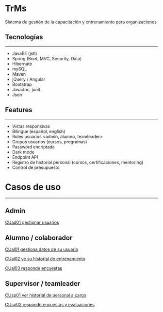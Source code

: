 # TrMs
Sistema de gestión de la capacitación y entrenamiento para organizaciones

## Tecnologías

---

- JavaEE (jstl)
- Spring (Boot, MVC, Security, Data)
- Hibernate
- mySQL
- Maven
- jQuery / Angular
- Bootstrap
- Javadoc, junit
- Json

## Features

---

- Vistas responsivas
- Bilingue (español, english)
- Roles usuarios <admin, alumno, teamleader>
- Grupos usuarios (cursos, programas)
- Password encriptada
- Dark mode
- Endpoint API
- Registro de historial personal (cursos, certificaciones, mentoring)
- Control de presupuesto

# Casos de uso

---

## Admin

[CUad01 gestionar usuarios](https://www.notion.so/CUad01-gestionar-usuarios-ab90cd5b949442aa98dd9badea4534c9)

## Alumno / colaborador

[CUal01 gestiona datos de su usuario](https://www.notion.so/CUal01-gestiona-datos-de-su-usuario-e75123c126874df2b3547a5c13cca664)

[CUal02 ve su historial de entrenamiento](https://www.notion.so/CUal02-ve-su-historial-de-entrenamiento-c6b76a329dfc4f7ba179eae57d3d1c4b)

[CUal03 responde encuestas](https://www.notion.so/CUal03-responde-encuestas-95b725815c384e09a46937c7f99e6ab7)

## Supervisor / teamleader

[CUsp01 ver historial de personal a cargo](https://www.notion.so/CUsp01-ver-historial-de-personal-a-cargo-9040e4b1911145f6b8b3019ac70c2849)

[CUsp02 responde encuestas y evaluaciones](https://www.notion.so/CUsp02-responde-encuestas-y-evaluaciones-6f40b039fe4640a1a46c1118a6d0e777)
